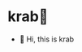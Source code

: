 # krab👾
- 👋 Hi, this is krab

<!---
isxrh/isxrh is a ✨ special ✨ repository because its `README.md` (this file) appears on your GitHub profile.
You can click the Preview link to take a look at your changes.
--->
